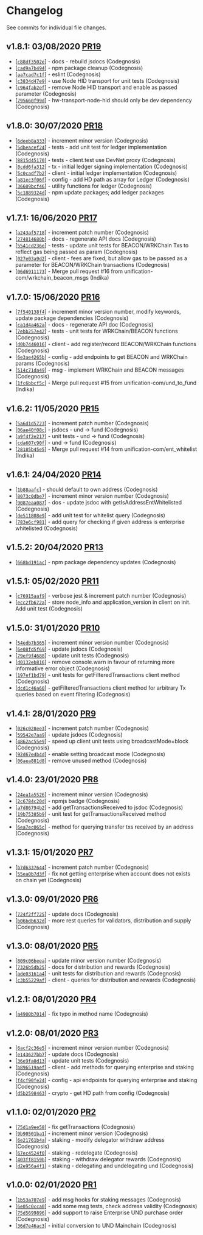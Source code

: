 # Changelog

See commits for individual file changes.

## v1.8.1: 03/08/2020 [PR19](https://github.com/unification-com/und-js/pull/19)

* [[`c88df3502e`](https://github.com/unification-com/und-js/commit/c88df3502e)] - docs - rebuild jsdocs (Codegnosis)
* [[`cad9a7b494`](https://github.com/unification-com/und-js/commit/cad9a7b494)] - npm package cleanup (Codegnosis)
* [[`aa7cad7c1f`](https://github.com/unification-com/und-js/commit/aa7cad7c1f)] - eslint (Codegnosis)
* [[`c3834d47e9`](https://github.com/unification-com/und-js/commit/c3834d47e9)] - use Node HID transport for unit tests (Codegnosis)
* [[`c964fab2ef`](https://github.com/unification-com/und-js/commit/c964fab2ef)] - remove Node HID transport and enable as passed parameter (Codegnosis)
* [[`795660f99d`](https://github.com/unification-com/und-js/commit/795660f99d)] - hw-transport-node-hid should only be dev dependency (Codegnosis)

## v1.8.0: 30/07/2020 [PR18](https://github.com/unification-com/und-js/pull/18)

* [[`6deeb8a333`](https://github.com/unification-com/und-js/commit/6deeb8a333)] - increment minor version (Codegnosis)
* [[`5dbeacef24`](https://github.com/unification-com/und-js/commit/5dbeacef24)] - tests - add unit test for ledger implementation (Codegnosis)
* [[`8815d45170`](https://github.com/unification-com/und-js/commit/8815d45170)] - tests - client.test use DevNet proxy (Codegnosis)
* [[`8cdd6fa312`](https://github.com/unification-com/und-js/commit/8cdd6fa312)] - tx - initial ledger signing implementation (Codegnosis)
* [[`5c0cadf7b2`](https://github.com/unification-com/und-js/commit/5c0cadf7b2)] - client - initial ledger implementation (Codegnosis)
* [[`a81ec3f06f`](https://github.com/unification-com/und-js/commit/a81ec3f06f)] - config - add HD path as array for Ledger (Codegnosis)
* [[`36609bcf46`](https://github.com/unification-com/und-js/commit/36609bcf46)] - utility functions for ledger (Codegnosis)
* [[`5c1889324d`](https://github.com/unification-com/und-js/commit/5c1889324d)] - npm update packages; add ledger packages (Codegnosis)

## v1.7.1: 16/06/2020 [PR17](https://github.com/unification-com/und-js/pull/17)

* [[`a243af5718`](https://github.com/unification-com/und-js/commit/a243af5718)] - increment patch number (Codegnosis)
* [[`274814680b`](https://github.com/unification-com/und-js/commit/274814680b)] - docs - regenerate API docs (Codegnosis)
* [[`5541cd236e`](https://github.com/unification-com/und-js/commit/5541cd236e)] - tests - update unit tests for BEACON/WRKChain Txs to reflect gas being passed as param (Codegnosis)
* [[`027e03a9d2`](https://github.com/unification-com/und-js/commit/027e03a9d2)] - client - fees are fixed, but allow gas to be passed as a parameter for BEACON/WRKChain transactions (Codegnosis)
* [[`06d6911173`](https://github.com/unification-com/und-js/commit/06d6911173)] - Merge pull request #16 from unification-com/wrkchain\_beacon\_msgs (Indika)

## v1.7.0: 15/06/2020 [PR16](https://github.com/unification-com/und-js/pull/16)

* [[`7f540138f4`](https://github.com/unification-com/und-js/commit/7f540138f4)] - increment minor version number, modify keywords, update package dependencies (Codegnosis)
* [[`ca1d4a462a`](https://github.com/unification-com/und-js/commit/ca1d4a462a)] - docs - regenerate API doc (Codegnosis)
* [[`7ebb257e42`](https://github.com/unification-com/und-js/commit/7ebb257e42)] - tests - unit tests for WRKChain/BEACON functions (Codegnosis)
* [[`d0b7446016`](https://github.com/unification-com/und-js/commit/d0b7446016)] - client - add register/record BEACON/WRKChain functions (Codegnosis)
* [[`6e3ae4265b`](https://github.com/unification-com/und-js/commit/6e3ae4265b)] - config - add endpoints to get BEACON and WRKChain params (Codegnosis)
* [[`514c71da49`](https://github.com/unification-com/und-js/commit/514c71da49)] - msg - implement WRKChain and BEACON messages (Codegnosis)
* [[`1fc6bbcf5c`](https://github.com/unification-com/und-js/commit/1fc6bbcf5c)] - Merge pull request #15 from unification-com/und\_to\_fund (Indika)

## v1.6.2: 11/05/2020 [PR15](https://github.com/unification-com/und-js/pull/15)

* [[`5a6d1d5723`](https://github.com/unification-com/und-js/commit/5a6d1d5723)] - increment patch number (Codegnosis)
* [[`06ae40f08c`](https://github.com/unification-com/und-js/commit/06ae40f08c)] - jsdocs - und -\> fund (Codegnosis)
* [[`a9f4f2e217`](https://github.com/unification-com/und-js/commit/a9f4f2e217)] - unit tests - und -\> fund (Codegnosis)
* [[`cda607c90f`](https://github.com/unification-com/und-js/commit/cda607c90f)] - und -\> fund (Codegnosis)
* [[`28185b45e5`](https://github.com/unification-com/und-js/commit/28185b45e5)] - Merge pull request #14 from unification-com/ent\_whitelist (Indika)

## v1.6.1: 24/04/2020 [PR14](https://github.com/unification-com/und-js/pull/14)

* [[`1b88aafc`](https://github.com/unification-com/und-js/commit/1b88aafc)] - should default to own address (Codegnosis)
* [[`8073c0dbe7`](https://github.com/unification-com/und-js/commit/8073c0dbe7)] - increment minor version number (Codegnosis)
* [[`9087eaa087`](https://github.com/unification-com/und-js/commit/9087eaa087)] - dos - update jsdoc with getIsAddressEntWhitelisted (Codegnosis)
* [[`de511808e9`](https://github.com/unification-com/und-js/commit/de511808e9)] - add unit test for whitelist query (Codegnosis)
* [[`783e6cf981`](https://github.com/unification-com/und-js/commit/783e6cf981)] - add query for checking if given address is enterprise whitelisted (Codegnosis)

## v1.5.2: 20/04/2020 [PR13](https://github.com/unification-com/und-js/pull/13)

* [[`668bd191ac`](https://github.com/unification-com/und-js/commit/668bd191ac)] - npm package dependency updates (Codegnosis)

## v1.5.1: 05/02/2020 [PR11](https://github.com/unification-com/und-js/pull/11)

* [[`c76915aaf9`](https://github.com/unification-com/und-js/commit/c76915aaf9)] - verbose jest & increment patch number (Codegnosis)
* [[`ecc2fb672a`](https://github.com/unification-com/und-js/commit/ecc2fb672a)] - store node_info and application_version in client on init. Add unit test (Codegnosis)

## v1.5.0: 31/01/2020 [PR10](https://github.com/unification-com/und-js/pull/10)

* [[`54edb7b365`](https://github.com/unification-com/und-js/commit/54edb7b365)] - increment minor version number (Codegnosis)
* [[`6e08fd5f69`](https://github.com/unification-com/und-js/commit/6e08fd5f69)] - update jsdocs (Codegnosis)
* [[`79ef9f4688`](https://github.com/unification-com/und-js/commit/79ef9f4688)] - update unit tests (Codegnosis)
* [[`d0132eb816`](https://github.com/unification-com/und-js/commit/d0132eb816)] - remove console.warn in favour of returning more informative error object (Codegnosis)
* [[`197ef1bd79`](https://github.com/unification-com/und-js/commit/197ef1bd79)] - unit tests for getFilteredTransactions client method (Codegnosis)
* [[`dcd1c46a60`](https://github.com/unification-com/und-js/commit/dcd1c46a60)] - getFilteredTransactions client method for arbitrary Tx queries based on event filtering (Codegnosis)

## v1.4.1: 28/01/2020 [PR9](https://github.com/unification-com/und-js/pull/9)

* [[`026c028ee3`](https://github.com/unification-com/und-js/commit/026c028ee3)] - increment patch number (Codegnosis)
* [[`59542e7aa9`](https://github.com/unification-com/und-js/commit/59542e7aa9)] - update jsdocs (Codegnosis)
* [[`4862ac55e9`](https://github.com/unification-com/und-js/commit/4862ac55e9)] - speed up client unit tests using broadcastMode=block (Codegnosis)
* [[`92d67e4b4d`](https://github.com/unification-com/und-js/commit/92d67e4b4d)] - enable setting broadcast mode (Codegnosis)
* [[`06aea881d8`](https://github.com/unification-com/und-js/commit/06aea881d8)] - remove unused method (Codegnosis)

## v1.4.0: 23/01/2020 [PR8](https://github.com/unification-com/und-js/pull/8)

* [[`24ea1a5526`](https://github.com/unification-com/und-js/commit/24ea1a5526)] - increment minor version (Codegnosis)
* [[`2c6784c20d`](https://github.com/unification-com/und-js/commit/2c6784c20d)] - npmjs badge (Codegnosis)
* [[`a7d86794b2`](https://github.com/unification-com/und-js/commit/a7d86794b2)] - add getTransactionsReceived to jsdoc (Codegnosis)
* [[`19b75385b9`](https://github.com/unification-com/und-js/commit/19b75385b9)] - unit test for getTransactionsReceived method (Codegnosis)
* [[`6ea7ec065c`](https://github.com/unification-com/und-js/commit/6ea7ec065c)] - method for querying transfer txs received by an address (Codegnosis)

## v1.3.1: 15/01/2020 [PR7](https://github.com/unification-com/und-js/pull/7)

* [[`b7d6337644`](https://github.com/unification-com/und-js/commit/b7d6337644)] - increment patch number (Codegnosis)
* [[`55ea0b7d3f`](https://github.com/unification-com/und-js/commit/55ea0b7d3f)] - fix not getting enterprise when account does not exists on chain yet (Codegnosis)

## v1.3.0: 09/01/2020 [PR6](https://github.com/unification-com/und-js/pull/6)

* [[`724f2ff725`](https://github.com/unification-com/und-js/commit/724f2ff725)] - update docs (Codegnosis)
* [[`b06bdb632d`](https://github.com/unification-com/und-js/commit/b06bdb632d)] - more rest queries for validators, distribution and supply (Codegnosis)

## v1.3.0: 08/01/2020 [PR5](https://github.com/unification-com/und-js/pull/5)

* [[`809c06beea`](https://github.com/unification-com/und-js/commit/809c06beea)] - update minor version number (Codegnosis)
* [[`7326b5db25`](https://github.com/unification-com/und-js/commit/7326b5db25)] - docs for distribution and rewards (Codegnosis)
* [[`ade03161a4`](https://github.com/unification-com/und-js/commit/ade03161a4)] - unit tests for distribution and rewards (Codegnosis)
* [[`c3b55229af`](https://github.com/unification-com/und-js/commit/c3b55229af)] - client - queries for distribution and rewards (Codegnosis)

## v1.2.1: 08/01/2020 [PR4](https://github.com/unification-com/und-js/pull/4)

* [[`a4900b7014`](https://github.com/unification-com/und-js/commit/a4900b7014)] - fix typo in method name (Codegnosis)

## v1.2.0: 08/01/2020 [PR3](https://github.com/unification-com/und-js/pull/3)

* [[`6acf2c36e5`](https://github.com/unification-com/und-js/commit/6acf2c36e5)] - increment minor version number (Codegnosis)
* [[`e143627bb7`](https://github.com/unification-com/und-js/commit/e143627bb7)] - update docs (Codegnosis)
* [[`36e9fa0d13`](https://github.com/unification-com/und-js/commit/36e9fa0d13)] - update unit tests (Codegnosis)
* [[`b896519aef`](https://github.com/unification-com/und-js/commit/b896519aef)] - client - add methods for querying enterprise and staking (Codegnosis)
* [[`f4cf90fe24`](https://github.com/unification-com/und-js/commit/f4cf90fe24)] - config - api endpoints for querying enterprise and staking (Codegnosis)
* [[`d5b2598463`](https://github.com/unification-com/und-js/commit/d5b2598463)] - crypto - get HD path from config (Codegnosis)

## v1.1.0: 02/01/2020 [PR2](https://github.com/unification-com/und-js/pull/2)

* [[`75d1a9ee58`](https://github.com/unification-com/und-js/commit/75d1a9ee58)] - fix getTransactions (Codegnosis)
* [[`9b90501ba1`](https://github.com/unification-com/und-js/commit/9b90501ba1)] - increment minor version (Codegnosis)
* [[`6e21761b4a`](https://github.com/unification-com/und-js/commit/6e21761b4a)] - staking - modify delegator withdraw address (Codegnosis)
* [[`67ec4524f0`](https://github.com/unification-com/und-js/commit/67ec4524f0)] - staking - redelegate (Codegnosis)
* [[`403ff8159b`](https://github.com/unification-com/und-js/commit/403ff8159b)] - staking - withdraw delegator rewards (Codegnosis)
* [[`d2e956a4f1`](https://github.com/unification-com/und-js/commit/d2e956a4f1)] - staking - delegating and undelegating und (Codegnosis)

## v1.0.0: 02/01/2020 [PR1](https://github.com/unification-com/und-js/pull/1)

* [[`1b53a707e9`](https://github.com/unification-com/und-js/commit/1b53a707e9)] - add msg hooks for staking messages (Codegnosis)
* [[`6e05c0cca0`](https://github.com/unification-com/und-js/commit/6e05c0cca0)] - add some msg tests, check address validity (Codegnosis)
* [[`75d5699896`](https://github.com/unification-com/und-js/commit/75d5699896)] - add support to raise Enterprise UND purchase order (Codegnosis)
* [[`36d7e46ac3`](https://github.com/unification-com/und-js/commit/36d7e46ac3)] - initial conversion to UND Mainchain (Codegnosis)
